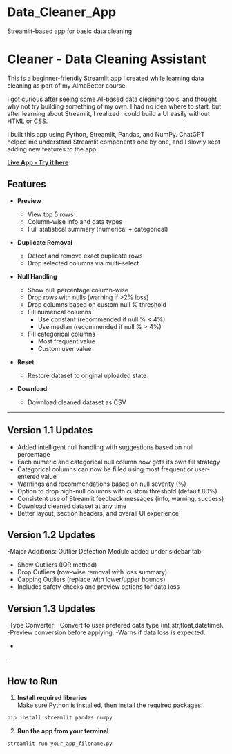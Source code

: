 # Data_Cleaner_App
Streamlit-based app for basic data cleaning

# Cleaner - Data Cleaning Assistant

This is a beginner-friendly Streamlit app I created while learning data cleaning as part of my AlmaBetter course.

I got curious after seeing some AI-based data cleaning tools, and thought why not try building something of my own. I had no idea where to start, but after learning about Streamlit, I realized I could build a UI easily without HTML or CSS.

I built this app using Python, Streamlit, Pandas, and NumPy. ChatGPT helped me understand Streamlit components one by one, and I slowly kept adding new features to the app.


 **[Live App - Try it here](https://datacleanerapp-5yhhyr4tjrpffpuycj384b.streamlit.app/)**


## Features

- **Preview**
  - View top 5 rows
  - Column-wise info and data types
  - Full statistical summary (numerical + categorical)

- **Duplicate Removal**
  - Detect and remove exact duplicate rows
  - Drop selected columns via multi-select

- **Null Handling**
  - Show null percentage column-wise
  - Drop rows with nulls (warning if >2% loss)
  - Drop columns based on custom null % threshold
  - Fill numerical columns
    - Use constant (recommended if null % < 4%)
    - Use median (recommended if null % > 4%)
  - Fill categorical columns
    - Most frequent value
    - Custom user value

- **Reset**
  - Restore dataset to original uploaded state

- **Download**
  - Download cleaned dataset as CSV

---

##  Version 1.1 Updates

- Added intelligent null handling with suggestions based on null percentage
- Each numeric and categorical null column now gets its own fill strategy
- Categorical columns can now be filled using most frequent or user-entered value
- Warnings and recommendations based on null severity (%)
- Option to drop high-null columns with custom threshold (default 80%)
- Consistent use of Streamlit feedback messages (info, warning, success)
- Download cleaned dataset at any time
- Better layout, section headers, and overall UI experience


##  Version 1.2 Updates
-Major Additions:
 Outlier Detection Module added under sidebar tab:
 - Show Outliers (IQR method)
 - Drop Outliers (row-wise removal with loss summary)
 - Capping Outliers (replace with lower/upper bounds)
 - Includes safety checks and preview options for data loss


## Version 1.3 Updates
-Type Converter:
  -Convert to user prefered data type (int,str,float,datetime).
  -Preview conversion before applying.
  -Warns if data loss is expected.


  -
    


.
## How to Run

1. **Install required libraries**  
Make sure Python is installed, then install the required packages:

```bash
pip install streamlit pandas numpy
```

2. **Run the app from your terminal**

```bash
streamlit run your_app_filename.py
```

